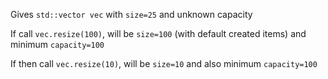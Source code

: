 Gives `std::vector vec` with `size=25` and unknown capacity

If call `vec.resize(100)`, will be `size=100` (with default created items) and minimum `capacity=100`

If then call `vec.resize(10)`, will be `size=10` and also minimum `capacity=100`
